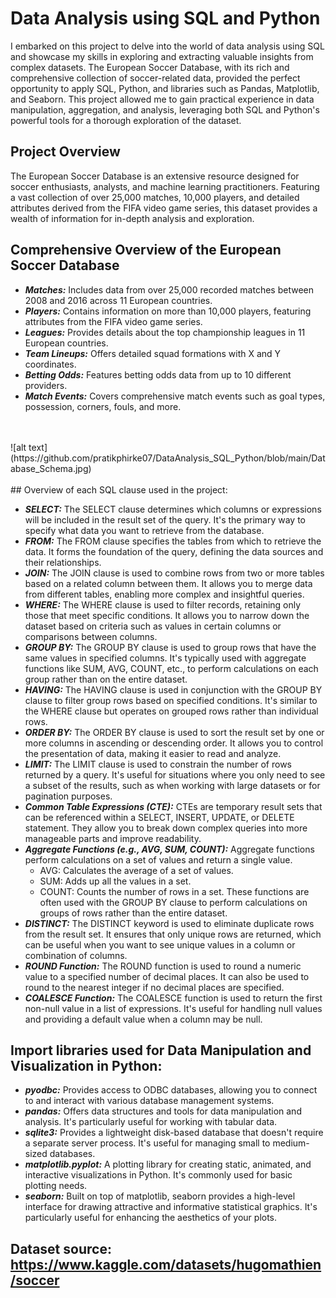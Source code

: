 # Data Analysis using SQL and Python
I embarked on this project to delve into the world of data analysis using SQL and showcase my skills in exploring and extracting valuable insights from complex datasets. The European Soccer Database, with its rich and comprehensive collection of soccer-related data, provided the perfect opportunity to apply SQL, Python, and libraries such as Pandas, Matplotlib, and Seaborn. This project allowed me to gain practical experience in data manipulation, aggregation, and analysis, leveraging both SQL and Python's powerful tools for a thorough exploration of the dataset.


## Project Overview
The European Soccer Database is an extensive resource designed for soccer enthusiasts, analysts, and machine learning practitioners. Featuring a vast collection of over 25,000 matches, 10,000 players, and detailed attributes derived from the FIFA video game series, this dataset provides a wealth of information for in-depth analysis and exploration.

## Comprehensive Overview of the European Soccer Database
* ***Matches:*** Includes data from over 25,000 recorded matches between 2008 and 2016 across 11 European countries.
* ***Players:*** Contains information on more than 10,000 players, featuring attributes from the FIFA video game series.
* ***Leagues:*** Provides details about the top championship leagues in 11 European countries.
* ***Team Lineups:*** Offers detailed squad formations with X and Y coordinates.
* ***Betting Odds:*** Features betting odds data from up to 10 different providers.
* ***Match Events:*** Covers comprehensive match events such as goal types, possession, corners, fouls, and more.
<br>
<br>
![alt text](https://github.com/pratikphirke07/DataAnalysis_SQL_Python/blob/main/Database_Schema.jpg)
<br>
<br>
## Overview of each SQL clause used in the project:

* ***SELECT:*** The SELECT clause determines which columns or expressions will be included in the result set of the query. It's the primary way to specify what data you want to retrieve from the database.
* ***FROM:*** The FROM clause specifies the tables from which to retrieve the data. It forms the foundation of the query, defining the data sources and their relationships.
* ***JOIN:*** The JOIN clause is used to combine rows from two or more tables based on a related column between them. It allows you to merge data from different tables, enabling more complex and insightful queries.
* ***WHERE:*** The WHERE clause is used to filter records, retaining only those that meet specific conditions. It allows you to narrow down the dataset based on criteria such as values in certain columns or comparisons between columns.
* ***GROUP BY:*** The GROUP BY clause is used to group rows that have the same values in specified columns. It's typically used with aggregate functions like SUM, AVG, COUNT, etc., to perform calculations on each group rather than on the entire dataset.
* ***HAVING:*** The HAVING clause is used in conjunction with the GROUP BY clause to filter group rows based on specified conditions. It's similar to the WHERE clause but operates on grouped rows rather than individual rows.
* ***ORDER BY:*** The ORDER BY clause is used to sort the result set by one or more columns in ascending or descending order. It allows you to control the presentation of data, making it easier to read and analyze.
* ***LIMIT:*** The LIMIT clause is used to constrain the number of rows returned by a query. It's useful for situations where you only need to see a subset of the results, such as when working with large datasets or for pagination purposes.
* ***Common Table Expressions (CTE):*** CTEs are temporary result sets that can be referenced within a SELECT, INSERT, UPDATE, or DELETE statement. They allow you to break down complex queries into more manageable parts and improve readability.
* ***Aggregate Functions (e.g., AVG, SUM, COUNT):*** Aggregate functions perform calculations on a set of values and return a single value.
  * AVG: Calculates the average of a set of values.
  * SUM: Adds up all the values in a set.
  * COUNT: Counts the number of rows in a set.
These functions are often used with the GROUP BY clause to perform calculations on groups of rows rather than the entire dataset.
* ***DISTINCT:*** The DISTINCT keyword is used to eliminate duplicate rows from the result set. It ensures that only unique rows are returned, which can be useful when you want to see unique values in a column or combination of columns.
* ***ROUND Function:*** The ROUND function is used to round a numeric value to a specified number of decimal places. It can also be used to round to the nearest integer if no decimal places are specified.
* ***COALESCE Function:*** The COALESCE function is used to return the first non-null value in a list of expressions. It's useful for handling null values and providing a default value when a column may be null.

## Import libraries used for Data Manipulation and Visualization in Python:
* ***pyodbc:*** Provides access to ODBC databases, allowing you to connect to and interact with various database management systems.
* ***pandas:*** Offers data structures and tools for data manipulation and analysis. It's particularly useful for working with tabular data.
* ***sqlite3:*** Provides a lightweight disk-based database that doesn't require a separate server process. It's useful for managing small to medium-sized databases.
* ***matplotlib.pyplot:*** A plotting library for creating static, animated, and interactive visualizations in Python. It's commonly used for basic plotting needs.
* ***seaborn:*** Built on top of matplotlib, seaborn provides a high-level interface for drawing attractive and informative statistical graphics. It's particularly useful for enhancing the aesthetics of your plots.

## Dataset source: https://www.kaggle.com/datasets/hugomathien/soccer
